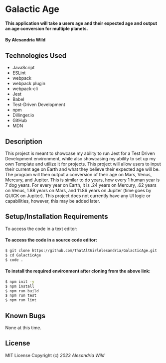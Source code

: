 # Galactic Age

#### This application will take a users age and their expected age and output an age conversion for multiple planets.

#### By Alesandria Wild

## Technologies Used

* JavaScript
* ESLint
* webpack
* webpack plugin
* webpack-cli
* Jest
* Babel
* Test-Driven Development
* npm
* Dillinger.io
* GitHub
* MDN

## Description

This project is meant to showcase my ability to run Jest for a Test Driven Development environment, while also showcasing my ability to set up my own Template and utilize it for projects. This project will allow users to input their current age on Earth and what they believe their expected age will be. The program will then output a conversion of their age on Mars, Venus, Mercury, and Jupiter. This is similar to do years, how every 1 human year is 7 dog years. For every year on Earth, it is .24 years on Mercury, .62 years on Venus, 1.88 years on Mars, and 11.86 years on Jupiter (time goes by QUICK on Jupiter). This project does not currently have any UI logic or capabilities, however, this may be added later. 

## Setup/Installation Requirements

To access the code in a text editor:

#### To access the code in a source code editor: 
```bash
$ git clone https://github.com/ThatAltGirlAlesandria/GalacticAge.git
$ cd GalacticAge
$ code .
```
#### To install the required environment after cloning from the above link:
```bash
$ npm init -y
$ npm install
$ npm run build
$ npm run test
$ npm run lint
```


## Known Bugs

None at this time.

## License
MIT License
Copyright (c) _2023_ _Alesandria Wild_

